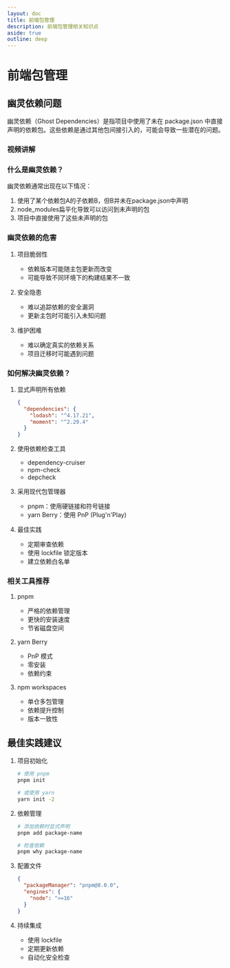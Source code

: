 ```yaml
---
layout: doc
title: 前端包管理
description: 前端包管理相关知识点
aside: true
outline: deep
---
```


# 前端包管理

## 幽灵依赖问题

幽灵依赖（Ghost Dependencies）是指项目中使用了未在 package.json 中直接声明的依赖包。这些依赖是通过其他包间接引入的，可能会导致一些潜在的问题。

### 视频讲解

<BilibiliVideo bvid="1wT4y1b7FG" />

### 什么是幽灵依赖？

幽灵依赖通常出现在以下情况：

1. 使用了某个依赖包A的子依赖B，但B并未在package.json中声明
2. node_modules扁平化导致可以访问到未声明的包
3. 项目中直接使用了这些未声明的包

### 幽灵依赖的危害

1. 项目脆弱性
   - 依赖版本可能随主包更新而改变
   - 可能导致不同环境下的构建结果不一致

2. 安全隐患
   - 难以追踪依赖的安全漏洞
   - 更新主包时可能引入未知问题

3. 维护困难
   - 难以确定真实的依赖关系
   - 项目迁移时可能遇到问题

### 如何解决幽灵依赖？

1. 显式声明所有依赖
   ```json
   {
     "dependencies": {
       "lodash": "^4.17.21",
       "moment": "^2.29.4"
     }
   }
   ```

2. 使用依赖检查工具
   - dependency-cruiser
   - npm-check
   - depcheck

3. 采用现代包管理器
   - pnpm：使用硬链接和符号链接
   - yarn Berry：使用 PnP (Plug'n'Play)

4. 最佳实践
   - 定期审查依赖
   - 使用 lockfile 锁定版本
   - 建立依赖白名单

### 相关工具推荐

1. pnpm
   - 严格的依赖管理
   - 更快的安装速度
   - 节省磁盘空间

2. yarn Berry
   - PnP 模式
   - 零安装
   - 依赖约束

3. npm workspaces
   - 单仓多包管理
   - 依赖提升控制
   - 版本一致性

## 最佳实践建议

1. 项目初始化
   ```bash
   # 使用 pnpm
   pnpm init
   
   # 或使用 yarn
   yarn init -2
   ```

2. 依赖管理
   ```bash
   # 添加依赖时显式声明
   pnpm add package-name
   
   # 检查依赖
   pnpm why package-name
   ```

3. 配置文件
   ```json
   {
     "packageManager": "pnpm@8.0.0",
     "engines": {
       "node": ">=16"
     }
   }
   ```

4. 持续集成
   - 使用 lockfile
   - 定期更新依赖
   - 自动化安全检查
